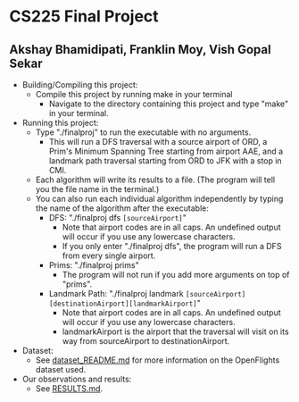 # CS225 Final Project
## Akshay Bhamidipati, Franklin Moy, Vish Gopal Sekar
- Building/Compiling this project:
  - Compile this project by running make in your terminal
    - Navigate to the directory containing this project and type "make" in your terminal.
- Running this project:
  - Type "./finalproj" to run the executable with no arguments.
    - This will run a DFS traversal with a source airport of ORD, a Prim's Minimum Spanning Tree starting from airport AAE, and a landmark path traversal starting from ORD to JFK with a stop in CMI.
  - Each algorithm will write its results to a file. (The program will tell you the file name in the terminal.)
  - You can also run each individual algorithm independently by typing the name of the algorithm after the executable:
    - DFS: "./finalproj dfs `[sourceAirport]`"
      - Note that airport codes are in all caps. An undefined output will occur if you use any lowercase characters.
      - If you only enter "./finalproj dfs", the program will run a DFS from every single airport.
    - Prims: "./finalproj prims"
      - The program will not run if you add more arguments on top of "prims". 
    - Landmark Path: "./finalproj landmark `[sourceAirport][destinationAirport][landmarkAirport]`"
      - Note that airport codes are in all caps. An undefined output will occur if you use any lowercase characters. 
      - landmarkAirport is the airport that the traversal will visit on its way from sourceAirport to destinationAirport.
- Dataset:
  - See [dataset_README.md](dataset/dataset_README.md) for more information on the OpenFlights dataset used.  
- Our observations and results:
  - See [RESULTS.md](RESULTS.md).